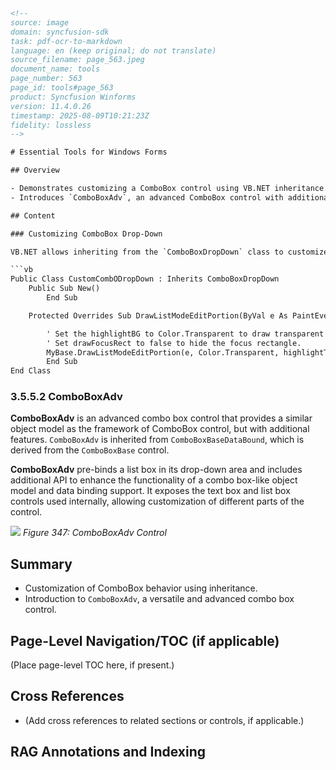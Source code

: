 ```html
<!-- 
source: image
domain: syncfusion-sdk
task: pdf-ocr-to-markdown
language: en (keep original; do not translate)
source_filename: page_563.jpeg
document_name: tools
page_number: 563
page_id: tools#page_563
product: Syncfusion Winforms
version: 11.4.0.26
timestamp: 2025-08-09T10:21:23Z
fidelity: lossless
-->

# Essential Tools for Windows Forms

## Overview

- Demonstrates customizing a ComboBox control using VB.NET inheritance.
- Introduces `ComboBoxAdv`, an advanced ComboBox control with additional features.

## Content

### Customizing ComboBox Drop-Down

VB.NET allows inheriting from the `ComboBoxDropDown` class to customize the behavior of a ComboBox control. Below is an example demonstrating how to draw a transparent selection in the drop-down list.

```vb
Public Class CustomCombODropDown : Inherits ComboBoxDropDown
    Public Sub New()
        End Sub

    Protected Overrides Sub DrawListModeEditPortion(ByVal e As PaintEventArgs, ByVal highlightBG As Color, ByVal highlightText As Color, ByVal drawFocusRect As Boolean)

        ' Set the highlightBG to Color.Transparent to draw transparent selection.
        ' Set drawFocusRect to false to hide the focus rectangle.
        MyBase.DrawListModeEditPortion(e, Color.Transparent, highlightText, False)
        End Sub
End Class
```

### **3.5.5.2 ComboBoxAdv**

**ComboBoxAdv** is an advanced combo box control that provides a similar object model as the framework of ComboBox control, but with additional features. `ComboBoxAdv` is inherited from `ComboBoxBaseDataBound`, which is derived from the `ComboBoxBase` control.

**ComboBoxAdv** pre-binds a list box in its drop-down area and includes additional API to enhance the functionality of a combo box-like object model and data binding support. It exposes the text box and list box controls used internally, allowing customization of different parts of the control.

![](attachments/ComboBoxAdvControl.png)
*Figure 347: ComboBoxAdv Control*

## Summary

- Customization of ComboBox behavior using inheritance.
- Introduction to `ComboBoxAdv`, a versatile and advanced combo box control.

## Page-Level Navigation/TOC (if applicable)
(Place page-level TOC here, if present.)

## Cross References
- (Add cross references to related sections or controls, if applicable.)

## RAG Annotations and Indexing
<!-- tags: Windows Forms, ComboBox, ComboBoxAdv, ComboBoxBase, inheritance, customization, advanced controls, data binding, list box, focus rectangle -->
<!-- keywords: ComboBoxAdv, ComboBoxBase, CustomizeComboBox, DropDownCustomization, FocusRectangle, DataBinding, WinForms controls -->
```